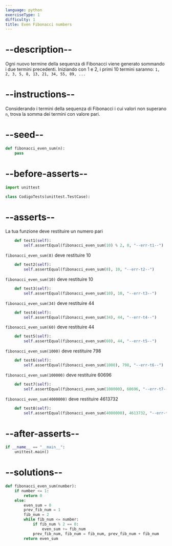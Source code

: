 ```yaml
---
language: python
exerciseType: 1
difficulty: 1
title: Even Fibonacci numbers
---
```


# --description--

Ogni nuovo termine della sequenza di Fibonacci viene generato sommando i due termini precedenti. Iniziando con 1 e 2, i primi 10 termini saranno: `1, 2, 3, 5, 8, 13, 21, 34, 55, 89, ...`

# --instructions--

Considerando i termini della sequenza di Fibonacci i cui valori non superano `n`, trova la somma dei termini con valore pari.

# --seed--

```python
def fibonacci_even_sum(n):
    pass
```

# --before-asserts--

```python
import unittest

class CodigoTests(unittest.TestCase):
```

# --asserts--

La tua funzione deve restituire un numero pari

```python
    def test1(self):
        self.assertEqual(fibonacci_even_sum(10) % 2, 0, "--err-t1--")
```

`fibonacci_even_sum(8)` deve restituire 10

```python
    def test2(self):
        self.assertEqual(fibonacci_even_sum(8), 10, "--err-t2--")
```


`fibonacci_even_sum(10)` deve restituire 10

```python
    def test3(self):
        self.assertEqual(fibonacci_even_sum(10), 10, "--err-t3--")
```

`fibonacci_even_sum(34)` deve restituire 44

```python
    def test4(self):
        self.assertEqual(fibonacci_even_sum(34), 44, "--err-t4--")
```

`fibonacci_even_sum(60)` deve restituire 44

```python
    def test5(self):
        self.assertEqual(fibonacci_even_sum(60), 44, "--err-t5--")
```

`fibonacci_even_sum(1000)` deve restituire 798

```python
    def test6(self):
        self.assertEqual(fibonacci_even_sum(1000), 798, "--err-t6--")
```

`fibonacci_even_sum(100000)` deve restituire 60696

```python
    def test7(self):
        self.assertEqual(fibonacci_even_sum(100000), 60696, "--err-t7--")
```

`fibonacci_even_sum(4000000)` deve restituire 4613732

```python
    def test8(self):
        self.assertEqual(fibonacci_even_sum(4000000), 4613732, "--err-t8--")
```

# --after-asserts--

```python
if __name__ == "__main__":
    unittest.main()
```

# --solutions--

```python
def fibonacci_even_sum(number):
    if number <= 1:
        return 0
    else:
        even_sum = 0
        prev_fib_num = 1
        fib_num = 2
        while fib_num <= number:
            if fib_num % 2 == 0:
                even_sum += fib_num
            prev_fib_num, fib_num = fib_num, prev_fib_num + fib_num
        return even_sum
```
